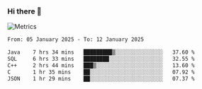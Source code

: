 ### Hi there 👋

![Metrics](https://github.com/radoapx/radoapx/blob/main/github-metrics.svg)

<!--START_SECTION:waka-->

```txt
From: 05 January 2025 - To: 12 January 2025

Java    7 hrs 34 mins   █████████▒░░░░░░░░░░░░░░░   37.60 %
SQL     6 hrs 33 mins   ████████░░░░░░░░░░░░░░░░░   32.55 %
C++     2 hrs 44 mins   ███▒░░░░░░░░░░░░░░░░░░░░░   13.60 %
C       1 hr 35 mins    ██░░░░░░░░░░░░░░░░░░░░░░░   07.92 %
JSON    1 hr 29 mins    ██░░░░░░░░░░░░░░░░░░░░░░░   07.37 %
```

<!--END_SECTION:waka-->

<!--
**radoapx/radoapx** is a ✨ _special_ ✨ repository because its `README.md` (this file) appears on your GitHub profile.

Here are some ideas to get you started:

- 🔭 I’m currently working on ...
- 🌱 I’m currently learning ...
- 👯 I’m looking to collaborate on ...
- 🤔 I’m looking for help with ...
- 💬 Ask me about ...
- 📫 How to reach me: ...
- 😄 Pronouns: ...
- ⚡ Fun fact: ...
-->
